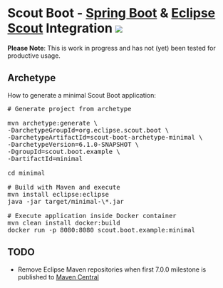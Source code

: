 # Scout Boot - [Spring Boot](https://projects.spring.io/spring-boot/) & [Eclipse Scout](https://eclipse.org/scout/) Integration <img src="https://travis-ci.org/boardend/SpringBoot-and-EclipseScout.svg">

**Please Note**: This is work in progress and has not (yet) been tested for productive usage.

## Archetype

How to generate a minimal Scout Boot application:
<pre>
# Generate project from archetype

mvn archetype:generate \   
-DarchetypeGroupId=org.eclipse.scout.boot \
-DarchetypeArtifactId=scout-boot-archetype-minimal \
-DarchetypeVersion=6.1.0-SNAPSHOT \
-DgroupId=scout.boot.example \
-DartifactId=minimal

cd minimal

# Build with Maven and execute
mvn install eclipse:eclipse
java -jar target/minimal-\*.jar

# Execute application inside Docker container
mvn clean install docker:build
docker run -p 8080:8080 scout.boot.example:minimal</pre>

## TODO
* Remove Eclipse Maven repositories when first 7.0.0 milestone is published to [Maven Central](https://mvnrepository.com/artifact/org.eclipse.scout.rt/org.eclipse.scout.rt.ui.html)
